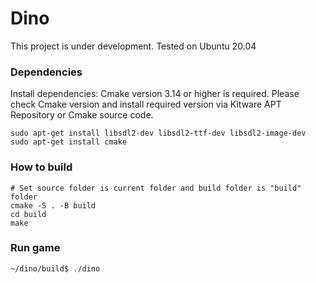 # Dino
This project is under development. Tested on Ubuntu 20.04

### Dependencies

Install dependencies:
Cmake version 3.14 or higher is required. Please check Cmake version and install required version via Kitware APT Repository or Cmake source code.
```
sudo apt-get install libsdl2-dev libsdl2-ttf-dev libsdl2-image-dev
sudo apt-get install cmake
```

### How to build
```
# Set source folder is current folder and build folder is "build" folder
cmake -S . -B build
cd build
make
```

### Run game

```
~/dino/build$ ./dino
```
